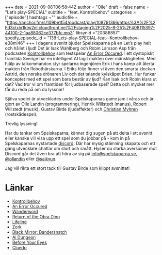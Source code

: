 +++ 
date = 2021-09-08T06:58:44Z
author = "Olle"
draft = false
name = "Let’s play-SPECIAL"
subtitle = "feat. Kontrollbehov"
categories = ["episode"]
hashtags =""
audiofile = "https://anchor.fm/s/109be1f54/podcast/play/108791366/https%3A%2F%2Fd3ctxlq1ktw2nl.cloudfront.net%2Fstaging%2F2025-8-25%2F408115397-44100-2-1aa88062ce377bfc.mp3"
libsynid ="20388857"
spotify_episode_id = "138-Lets-play-SPECIAL-feat--Kontrollbehov-e38mi46"
+++
I dagens avsnitt bjuder Spelskaparna på en Let’s play helt och hållet i ljud! Det är Isak Wahlberg och Robin Larsson Asp från podcasten [Kontrollbehov](https://pod.space/kontrollbehov) som testspelar [An Error Occured](https://itch.io/jam/fusk/rate/963660). I ett dystopiskt framtida Sverige har en intelligent AI tagit makten över mänskligheten. Med hjälp av talkommandon styr spelarna ingenjören Erik i hans kamp att återta makten från Robothärskarna. I Eriks följe finner vi även den smarta klockan Astrid, den norska drönaren Liv och det talande kylskåpet Brian. Hur funkar konceptet med ett spel som bara består av ljud? Kan Isak och Robin klara ut det? Vad tror vi om framtiden för ljudbaserade spel? Detta och mycket mer får du reda på om du lyssnar!

Själva spelet är utvecklades under Spelskaparnas game jam i våras och är gjort av Olle Landin (programmering), Henrik Willstedt (manus), Robert Willstedt (musik), Gustav Birde (ljudeffekter) och [Christian Myhren](https://sv.stagepool.com/cv/sven.myren/49940) (röstskådespel).

Trevlig lyssning!

Har du tankar om Spelskaparna, känner dig sugen på att delta i ett avsnitt eller kanske vill visa upp ett spel som du jobbar på - kom in på Spelskaparnas nystartade [discord](https://discord.gg/hBHEXss). Där har mysig stämning skapats och ett gäng utvecklare chattar om stort och smått. Hyser du starka aversioner mot Discord går det även bra att höra av sig på info@spelskaparna.se, [@ollandin](https://twitter.com/ollelandin) eller [@saikyun](https://twitter.com/Saikyun).

Jag vill rikta ett stort tack till Gustav Birde som klippt avsnittet!

# Länkar
* [Kontrollbehov](https://pod.space/kontrollbehov)
* [An Error Occured](https://itch.io/jam/fusk/rate/963660)
* [Wanderword](https://www.wanderword.net/)
* [Return of the Obra Dinn](https://www.youtube.com/watch?v=ILolesm8kFY&ab_channel=dukope1)
* [Lifeline](https://apps.apple.com/us/app/lifeline/id982354972)
* [Zork](https://sv.wikipedia.org/wiki/Zork)
* [Black Mirror: Bandersnatch](https://en.wikipedia.org/wiki/Black_Mirror:_Bandersnatch)
* [Ai Dungeon](https://play.aidungeon.io/main/home)
* [Before Your Eyes](https://store.steampowered.com/app/1082430/Before_Your_Eyes/)
* [Cluedo](https://sv.wikipedia.org/wiki/Cluedo)

